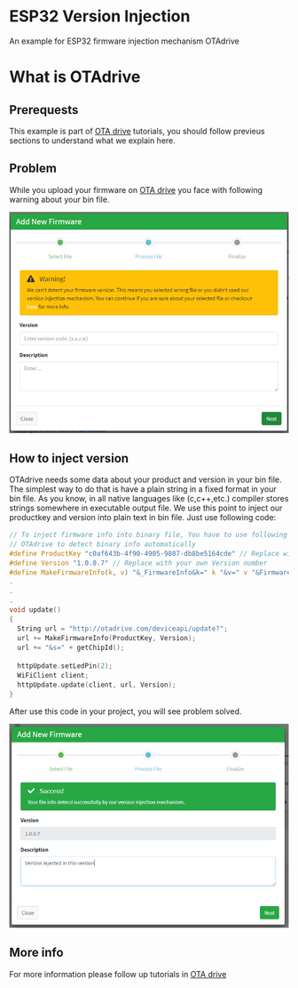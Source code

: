 # ESP32 Version Injection
An example for ESP32 firmware injection mechanism OTAdrive

# What is OTAdrive

## Prerequests

This example is part of [OTA drive](https://www.otadrive.com) tutorials, you should follow previeus sections to understand what we explain here.

## Problem

While you upload your firmware on [OTA drive](https://www.otadrive.com) you face with following warning about your bin file.

![Version Injection Mechanism Warning](doc/vi-warning1.png)

## How to inject version

OTAdrive needs some data about your product and version in your bin file. The simplest way to do that is have a plain string in a fixed format in your bin file.
As you know, in all native languages like (c,c++,etc.) compiler stores strings somewhere in executable output file.
We use this point to inject our productkey and version into plain text in bin file. Just use following code:

``` c
// To inject firmware info into binary file, You have to use following macro according to let
// OTAdrive to detect binary info automatically
#define ProductKey "c0af643b-4f90-4905-9807-db8be5164cde" // Replace with your own APIkey
#define Version "1.0.0.7" // Replace with your own Version number
#define MakeFirmwareInfo(k, v) "&_FirmwareInfo&k=" k "&v=" v "&FirmwareInfo_&"
.
.
.
void update()
{
  String url = "http://otadrive.com/deviceapi/update?";
  url += MakeFirmwareInfo(ProductKey, Version);
  url += "&s=" + getChipId();

  httpUpdate.setLedPin(2);
  WiFiClient client;
  httpUpdate.update(client, url, Version);
}
```
After use this code in your project, you will see problem solved.

![Version Injection Mechanism Warning](doc/vi-success.png)

## More info
For more information please follow up tutorials in [OTA drive](https://www.otadrive.com)
